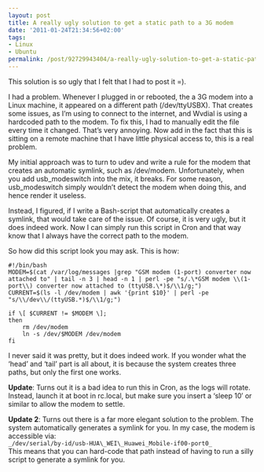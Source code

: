 ```yaml
---
layout: post
title: A really ugly solution to get a static path to a 3G modem
date: '2011-01-24T21:34:56+02:00'
tags:
- Linux
- Ubuntu
permalink: /post/92729943404/a-really-ugly-solution-to-get-a-static-path-to-a-3g-mode
---
```

This solution is so ugly that I felt that I had to post it =).

I had a problem. Whenever I plugged in or rebooted, the a 3G modem into a Linux machine, it appeared on a different path (/dev/ttyUSBX). That creates some issues, as I’m using to connect to the internet, and Wvdial is using a hardcoded path to the modem. To fix this, I had to manually edit the file every time it changed. That’s very annoying. Now add in the fact that this is sitting on a remote machine that I have little physical access to, this is a real problem.

My initial approach was to turn to udev and write a rule for the modem that creates an automatic symlink, such as /dev/modem. Unfortunately, when you add usb\_modeswitch into the mix, it breaks. For some reason, usb\_modeswitch simply wouldn’t detect the modem when doing this, and hence render it useless.

Instead, I figured, if I write a Bash-script that automatically creates a symlink, that would take care of the issue. Of course, it is very ugly, but it does indeed work. Now I can simply run this script in Cron and that way know that I always have the correct path to the modem.

So how did this script look you may ask. This is how:

	#!/bin/bash
	MODEM=$(cat /var/log/messages |grep "GSM modem (1-port) converter now attached to" | tail -n 3 | head -n 1 | perl -pe "s/.\*GSM modem \\(1-port\\) converter now attached to (ttyUSB.\*)$/\\1/g;")
	CURRENT=$(ls -l /dev/modem | awk '{print $10}' | perl -pe "s/\\/dev\\/(ttyUSB.*)$/\\1/g;")

	if \[ $CURRENT != $MODEM \];
	then
		rm /dev/modem
		ln -s /dev/$MODEM /dev/modem
	fi

I never said it was pretty, but it does indeed work. If you wonder what the ‘head’ and ‘tail’ part is all about, it is because the system creates three paths, but only the first one works.

**Update**: Turns out it is a bad idea to run this in Cron, as the logs will rotate. Instead, launch it at boot in rc.local, but make sure you insert a ‘sleep 10′ or similar to allow the modem to settle.

**Update 2**: Turns out there is a far more elegant solution to the problem. The system automatically generates a symlink for you. In my case, the modem is accessible via:  
`_/dev/serial/by-id/usb-HUA\_WEI\_Huawei_Mobile-if00-port0_`  
This means that you can hard-code that path instead of having to run a silly script to generate a symlink for you.
